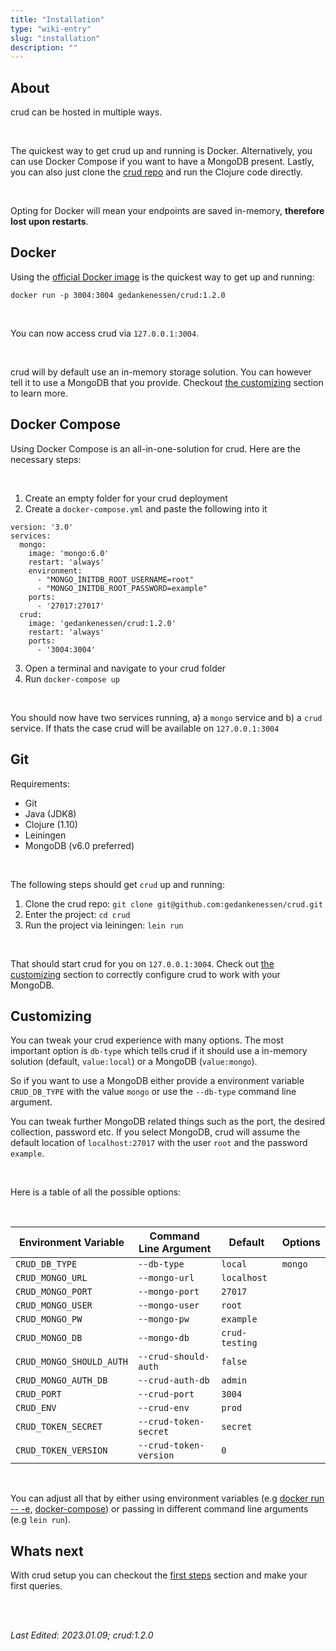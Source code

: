 ```yaml
---
title: "Installation"
type: "wiki-entry"
slug: "installation"
description: ""
---
```


<h2 id="about">About</h2>

crud can be hosted in multiple ways.

<br/>

The quickest way to get crud up and running is Docker. Alternatively, you can use Docker Compose if you want to have a MongoDB present.
Lastly, you can also just clone the [crud repo](https://github.com/gedankenessen/crud) and run the Clojure code directly.

<br/>

Opting for Docker will mean your endpoints are saved in-memory, **therefore lost upon restarts**.

<h2 id="docker">Docker</h2>

Using the [official Docker image](https://hub.docker.com/r/gedankenessen/crud/tags) is the quickest way to get up and running:

```shell
docker run -p 3004:3004 gedankenessen/crud:1.2.0
```

<br/>

You can now access crud via `127.0.0.1:3004`.

<br/>

crud will by default use an in-memory storage solution. You can however tell it to use a MongoDB that you provide. Checkout [the customizing](#customizing) section to learn more.


<h2 id="docker-compose">Docker Compose</h2>

Using Docker Compose is an all-in-one-solution for crud. Here are the necessary steps:

<br/>

1. Create an empty folder for your crud deployment
2. Create a `docker-compose.yml` and paste the following into it

```docker
version: '3.0'
services:
  mongo:
    image: 'mongo:6.0'
    restart: 'always'
    environment:
      - "MONGO_INITDB_ROOT_USERNAME=root"
      - "MONGO_INITDB_ROOT_PASSWORD=example"
    ports:
      - '27017:27017'
  crud:
    image: 'gedankenessen/crud:1.2.0'
    restart: 'always'
    ports:
      - '3004:3004'
```
3. Open a terminal and navigate to your crud folder
4. Run `docker-compose up`

<br/>

You should now have two services running, a) a `mongo` service and b) a `crud` service. If thats the case crud will be available on `127.0.0.1:3004`

<h2 id="git">Git</h2>

Requirements:
- Git
- Java (JDK8)
- Clojure (1.10)
- Leiningen
- MongoDB (v6.0 preferred)

<br/>

The following steps should get `crud` up and running:

1. Clone the crud repo: `git clone git@github.com:gedankenessen/crud.git`
2. Enter the project: `cd crud`
2. Run the project via leiningen: `lein run`

<br/>

That should start crud for you on `127.0.0.1:3004`. Check out [the customizing](#customizing) section to correctly configure crud to work with your MongoDB.


<h2 id="customizing">Customizing</h2>

You can tweak your crud experience with many options. The most important option is `db-type` which tells crud if it should use a in-memory solution (default, `value:local`) or a MongoDB (`value:mongo`).

So if you want to use a MongoDB either provide a environment variable `CRUD_DB_TYPE` with the value `mongo` or use the `--db-type` command line argument.

You can tweak further MongoDB related things such as the port, the desired collection, password etc. If you select MongoDB, crud will assume the default location of `localhost:27017` with the user `root` and the password `example`.

<br/>

Here is a table of all the possible options:

<br/>

| Environment Variable     | Command Line Argument  | Default        | Options |
|--------------------------|------------------------|----------------|---------|
| `CRUD_DB_TYPE`           | `--db-type`            | `local`        | `mongo` |
| `CRUD_MONGO_URL`         | `--mongo-url`          | `localhost`    |         |
| `CRUD_MONGO_PORT`        | `--mongo-port`         | `27017`        |         |
| `CRUD_MONGO_USER`        | `--mongo-user`         | `root`         |         |
| `CRUD_MONGO_PW`          | `--mongo-pw`           | `example`      |         |
| `CRUD_MONGO_DB`          | `--mongo-db`           | `crud-testing` |         |
| `CRUD_MONGO_SHOULD_AUTH` | `--crud-should-auth`   | `false`        |         |
| `CRUD_MONGO_AUTH_DB`     | `--crud-auth-db`       | `admin`        |         |
| `CRUD_PORT`              | `--crud-port`          | `3004`         |         |
| `CRUD_ENV`               | `--crud-env`           | `prod`         |         |
| `CRUD_TOKEN_SECRET`      | `--crud-token-secret`  | `secret`       |         |
| `CRUD_TOKEN_VERSION`     | `--crud-token-version` | `0`            |         |

<br/>

You can adjust all that by either using environment variables (e.g [docker run -- -e]((https://docs.docker.com/engine/reference/commandline/run/#set-environment-variables--e---env---env-file)), [docker-compose](https://docs.docker.com/compose/environment-variables/)) or passing in different command line arguments (e.g `lein run`).


<h2 id="next">Whats next</h2>


With crud setup you can checkout the [first steps](/wiki/first-steps) section and make your first queries.

<br/>
<br/>

_Last Edited: 2023.01.09; crud:1.2.0_
